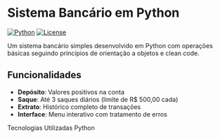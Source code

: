 # Sistema Bancário em Python

[![Python](https://img.shields.io/badge/python-3670A0?style=for-the-badge&logo=python&logoColor=ffdd54)](https://python.org)
[![License](https://img.shields.io/badge/License-MIT-green)](https://opensource.org/licenses/MIT)

Um sistema bancário simples desenvolvido em Python com operações básicas seguindo princípios de orientação a objetos e clean code.

## Funcionalidades

- **Depósito**: Valores positivos na conta
- **Saque**: Até 3 saques diários (limite de R$ 500,00 cada)
- **Extrato**: Histórico completo de transações
- **Interface**: Menu interativo com tratamento de erros

Tecnologias Utilizadas
Python
